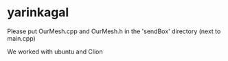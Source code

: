 # yarinkagal

Please put OurMesh.cpp and OurMesh.h in the 'sendBox' directory (next to main.cpp)

We worked with ubuntu and Clion

